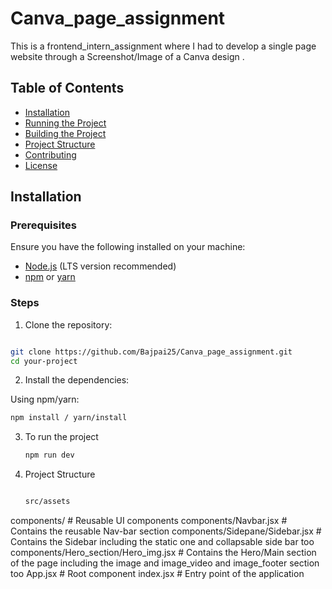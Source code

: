 # Canva_page_assignment

This is a frontend_intern_assignment where I had to develop a single page website through a Screenshot/Image of a Canva design .

## Table of Contents

- [Installation](#installation)
- [Running the Project](#running-the-project)
- [Building the Project](#building-the-project)
- [Project Structure](#project-structure)
- [Contributing](#contributing)
- [License](#license)

## Installation

### Prerequisites

Ensure you have the following installed on your machine:

- [Node.js](https://nodejs.org/) (LTS version recommended)
- [npm](https://www.npmjs.com/) or [yarn](https://yarnpkg.com/)

### Steps

1. Clone the repository:

```sh

git clone https://github.com/Bajpai25/Canva_page_assignment.git
cd your-project

```

2. Install the dependencies:

Using npm/yarn:

```sh
npm install / yarn/install
```

3. To run the project

   ```sh
   npm run dev
   ```
4. Project Structure

   ```sh

   src/assets
  components/                          # Reusable UI components
  components/Navbar.jsx                # Contains the reusable Nav-bar section
  components/Sidepane/Sidebar.jsx      # Contains the Sidebar including the static one and collapsable side bar too
  components/Hero_section/Hero_img.jsx # Contains the Hero/Main section of the page including the image and image_video and image_footer section too 
  App.jsx                              # Root component
  index.jsx                            # Entry point of the application

```

